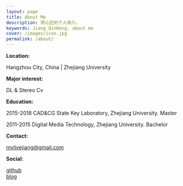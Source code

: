 ```yaml
---
layout: page
title: About Me
description: 蒋沁宏的个人简介。
keywords: Jiang QinHong, about me
cover: /images/icon.jpg
permalink: /about/
---
```

**Location:**

Hangzhou City, China \| Zhejiang University



**Major interest:**

DL & Stereo Cv



**Education:**

2015-2018   CAD&CG State Key Laboratory, Zhejiang University. Master


2011-2015   Digital Media Technology, Zhejiang University.  Bachelor



**Contact:**

[mylivejiang@gmail.com](mailto:mylivejiang@gmail.com)



**Social:**

[github](https://github.com/JiangQH)   
[blog](http://jiangqh.github.io/)

